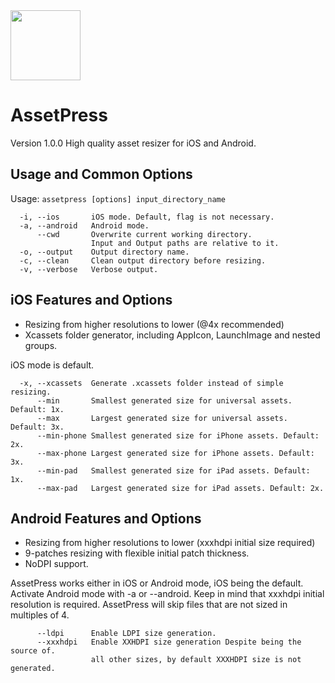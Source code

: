 <img src="https://cloud.githubusercontent.com/assets/218656/5440465/7d7e487e-8491-11e4-9de3-6e535d8589eb.png" width="112">

# AssetPress

Version 1.0.0
High quality asset resizer for iOS and Android.

## Usage and Common Options

Usage: `assetpress [options] input_directory_name`

      -i, --ios       iOS mode. Default, flag is not necessary.
      -a, --android   Android mode.
          --cwd       Overwrite current working directory.
                      Input and Output paths are relative to it.
      -o, --output    Output directory name.
      -c, --clean     Clean output directory before resizing.
      -v, --verbose   Verbose output.

## iOS Features and Options

* Resizing from higher resolutions to lower (@4x recommended)
* Xcassets folder generator, including AppIcon, LaunchImage and nested groups.

iOS mode is default.

      -x, --xcassets  Generate .xcassets folder instead of simple resizing.
          --min       Smallest generated size for universal assets. Default: 1x.
          --max       Largest generated size for universal assets. Default: 3x.
          --min-phone Smallest generated size for iPhone assets. Default: 2x.
          --max-phone Largest generated size for iPhone assets. Default: 3x.
          --min-pad   Smallest generated size for iPad assets. Default: 1x.
          --max-pad   Largest generated size for iPad assets. Default: 2x.

## Android Features and Options

* Resizing from higher resolutions to lower (xxxhdpi initial size required)
* 9-patches resizing with flexible initial patch thickness.
* NoDPI support.

AssetPress works either in iOS or Android mode, iOS being the default.
Activate Android mode with -a or --android.
Keep in mind that xxxhdpi initial resolution is required.
AssetPress will skip files that are not sized in multiples of 4.

          --ldpi      Enable LDPI size generation.
          --xxxhdpi   Enable XXHDPI size generation Despite being the source of.
                      all other sizes, by default XXXHDPI size is not generated.
